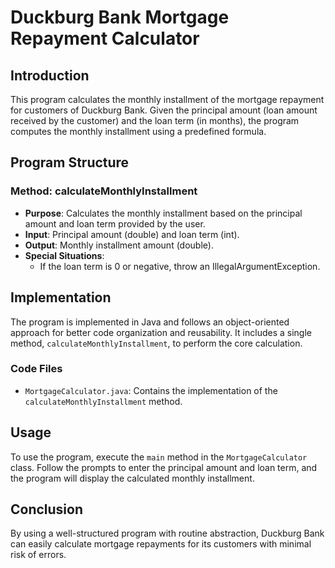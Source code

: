# Duckburg Bank Mortgage Repayment Calculator

## Introduction
This program calculates the monthly installment of the mortgage repayment for customers of Duckburg Bank. Given the principal amount (loan amount received by the customer) and the loan term (in months), the program computes the monthly installment using a predefined formula.

## Program Structure

### Method: calculateMonthlyInstallment
- **Purpose**: Calculates the monthly installment based on the principal amount and loan term provided by the user.
- **Input**: Principal amount (double) and loan term (int).
- **Output**: Monthly installment amount (double).
- **Special Situations**: 
  - If the loan term is 0 or negative, throw an IllegalArgumentException.

## Implementation
The program is implemented in Java and follows an object-oriented approach for better code organization and reusability. It includes a single method, `calculateMonthlyInstallment`, to perform the core calculation.

### Code Files
- `MortgageCalculator.java`: Contains the implementation of the `calculateMonthlyInstallment` method.

## Usage
To use the program, execute the `main` method in the `MortgageCalculator` class. Follow the prompts to enter the principal amount and loan term, and the program will display the calculated monthly installment.

## Conclusion
By using a well-structured program with routine abstraction, Duckburg Bank can easily calculate mortgage repayments for its customers with minimal risk of errors.
